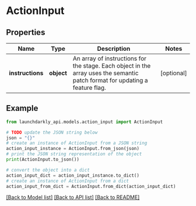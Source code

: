 # ActionInput


## Properties

Name | Type | Description | Notes
------------ | ------------- | ------------- | -------------
**instructions** | **object** | An array of instructions for the stage. Each object in the array uses the semantic patch format for updating a feature flag. | [optional] 

## Example

```python
from launchdarkly_api.models.action_input import ActionInput

# TODO update the JSON string below
json = "{}"
# create an instance of ActionInput from a JSON string
action_input_instance = ActionInput.from_json(json)
# print the JSON string representation of the object
print(ActionInput.to_json())

# convert the object into a dict
action_input_dict = action_input_instance.to_dict()
# create an instance of ActionInput from a dict
action_input_from_dict = ActionInput.from_dict(action_input_dict)
```
[[Back to Model list]](../README.md#documentation-for-models) [[Back to API list]](../README.md#documentation-for-api-endpoints) [[Back to README]](../README.md)


